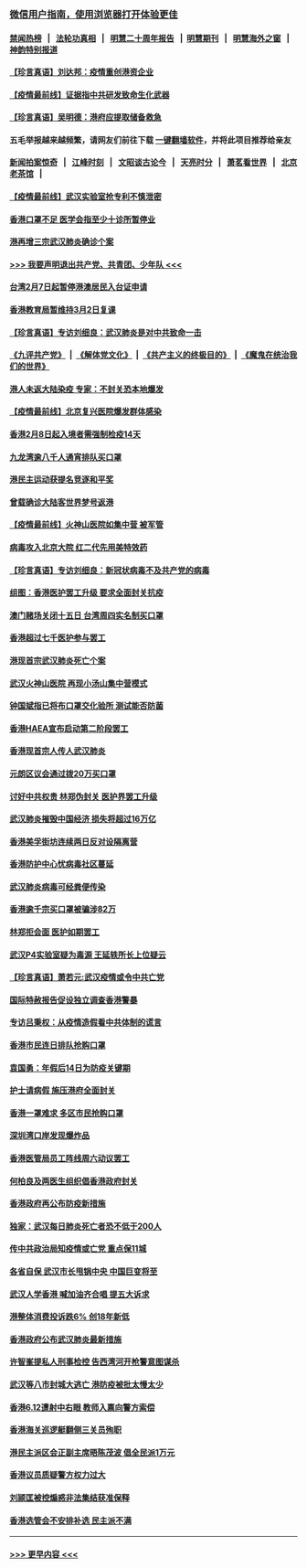 ### [微信用户指南，使用浏览器打开体验更佳](https://github.com/gfw-breaker/banned-news1/blob/master/indexes/wechat-guide.md?t=0)
#### [禁闻热榜](热点新闻.md?t=0)  &nbsp;&nbsp;|&nbsp;&nbsp; [法轮功真相](https://github.com/gfw-breaker/truth/blob/master/README.md?t=0) &nbsp;&nbsp;|&nbsp;&nbsp; [明慧二十周年报告](https://github.com/gfw-breaker/mh-reports/blob/master/README.md?t=0) &nbsp;&nbsp;|&nbsp;&nbsp;[明慧期刊](https://github.com/gfw-breaker/mh-qikan) &nbsp;&nbsp;|&nbsp;&nbsp; [明慧海外之窗](https://github.com/gfw-breaker/mh-news/blob/master/README.md?t=0) &nbsp;&nbsp;|&nbsp;&nbsp; [神韵特别报道](https://github.com/gfw-breaker/mh-news/blob/master/shenyun.md?t=0)
#### [【珍言真语】刘达邦：疫情重创港资企业](../pages/nsc415/n11854274.md?t=02092122) 
#### [【疫情最前线】证据指中共研发致命生化武器](../pages/nsc415/n11853087.md?t=02092122) 
#### [【珍言真语】吴明德：港府应提取储备救急](../pages/nsc415/n11852734.md?t=02092122) 
#### 五毛举报越来越频繁，请网友们前往下载 [一键翻墙软件](https://github.com/gfw-breaker/ssr-accounts)，并将此项目推荐给亲友
#### [新闻拍案惊奇](https://github.com/gfw-breaker/banned-news1/blob/master/pages/link4.md) &nbsp;&nbsp;|&nbsp;&nbsp; [江峰时刻](https://github.com/gfw-breaker/banned-news1/blob/master/pages/link4.md) &nbsp;&nbsp;|&nbsp;&nbsp; [文昭谈古论今](https://github.com/gfw-breaker/banned-news1/blob/master/pages/link4.md) &nbsp;&nbsp;|&nbsp;&nbsp; [天亮时分](https://github.com/gfw-breaker/banned-news1/blob/master/pages/link4.md) &nbsp;&nbsp;|&nbsp;&nbsp; [萧茗看世界](https://github.com/gfw-breaker/banned-news1/blob/master/pages/link4.md) &nbsp;&nbsp;|&nbsp;&nbsp; [北京老茶馆](https://github.com/gfw-breaker/banned-news1/blob/master/pages/link4.md) &nbsp;&nbsp;|&nbsp;&nbsp; 
#### [【疫情最前线】武汉实验室抢专利不慎泄密](../pages/nsc415/n11850310.md?t=02092122) 
#### [香港口罩不足 医学会指至少十诊所暂停业](../pages/nsc415/n11850301.md?t=02092122) 
#### [港再增三宗武汉肺炎确诊个案](../pages/nsc415/n11850328.md?t=02092122) 
#### [>>> 我要声明退出共产党、共青团、少年队 <<<](https://github.com/begood0513/goodnews/blob/master/quit/letter.md) 
#### [台湾2月7日起暂停港澳居民入台证申请](../pages/nsc415/n11850304.md?t=02092122) 
#### [香港教育局暂维持3月2日复课](../pages/nsc415/n11850260.md?t=02092122) 
#### [【珍言真语】专访刘细良：武汉肺炎是对中共致命一击](../pages/nsc415/n11849934.md?t=02092122) 
#### [《九评共产党》](https://github.com/begood0513/9ping.md/blob/master/README.md) &nbsp;|&nbsp; [《解体党文化》](../../../../jtdwh.md/blob/master/README.md)  &nbsp;|&nbsp; [《共产主义的终极目的》](../../../../gczydzjmd.md/blob/master/README.md) &nbsp;|&nbsp; [《魔鬼在统治我们的世界》](../../../../mgztzwmdsj.md/blob/master/README.md) 
#### [港人未返大陆染疫 专家：不封关恐本地爆发](../pages/nsc415/n11848021.md?t=02092122) 
#### [【疫情最前线】北京复兴医院爆发群体感染](../pages/nsc415/n11847626.md?t=02092122) 
#### [香港2月8日起入境者需强制检疫14天](../pages/nsc415/n11847658.md?t=02092122) 
#### [九龙湾逾八千人通宵排队买口罩](../pages/nsc415/n11847647.md?t=02092122) 
#### [港民主运动获提名竞逐和平奖](../pages/nsc415/n11847633.md?t=02092122) 
#### [曾载确诊大陆客世界梦号返港](../pages/nsc415/n11847608.md?t=02092122) 
#### [【疫情最前线】火神山医院如集中营 被军管](../pages/nsc415/n11847524.md?t=02092122) 
#### [病毒攻入北京大院 红二代先用美特效药](../pages/nsc415/n11847427.md?t=02092122) 
#### [【珍言真语】专访刘细良：新冠状病毒不及共产党的病毒](../pages/nsc415/n11847164.md?t=02092122) 
#### [组图：香港医护罢工升级 要求全面封关抗疫](../pages/nsc415/n11844107.md?t=02092122) 
#### [澳门赌场关闭十五日 台湾周四实名制买口罩](../pages/nsc415/n11845083.md?t=02092122) 
#### [香港超过七千医护参与罢工](../pages/nsc415/n11845051.md?t=02092122) 
#### [港现首宗武汉肺炎死亡个案](../pages/nsc415/n11844998.md?t=02092122) 
#### [武汉火神山医院 再现小汤山集中营模式](../pages/nsc415/n11844763.md?t=02092122) 
#### [钟国斌指已将布口罩交化验所 测试能否防菌](../pages/nsc415/n11842783.md?t=02092122) 
#### [香港HAEA宣布启动第二阶段罢工](../pages/nsc415/n11842723.md?t=02092122) 
#### [香港现首宗人传人武汉肺炎](../pages/nsc415/n11842766.md?t=02092122) 
#### [元朗区议会通过拨20万买口罩](../pages/nsc415/n11842754.md?t=02092122) 
#### [讨好中共权贵 林郑伪封关 医护界罢工升级](../pages/nsc415/n11842359.md?t=02092122) 
#### [武汉肺炎摧毁中国经济 损失将超过16万亿](../pages/nsc415/n11839723.md?t=02092122) 
#### [香港美孚街坊连续两日反对设隔离营](../pages/nsc415/n11839962.md?t=02092122) 
#### [香港防护中心忧病毒社区蔓延](../pages/nsc415/n11839933.md?t=02092122) 
#### [武汉肺炎病毒可经粪便传染](../pages/nsc415/n11839939.md?t=02092122) 
#### [香港逾千宗买口罩被骗涉82万](../pages/nsc415/n11839914.md?t=02092122) 
#### [林郑拒会面 医护如期罢工](../pages/nsc415/n11839892.md?t=02092122) 
#### [武汉P4实验室疑为毒源 王延轶所长上位疑云](../pages/nsc415/n11835543.md?t=02092122) 
#### [【珍言真语】萧若元:武汉疫情或令中共亡党](../pages/nsc415/n11829394.md?t=02092122) 
#### [国际特赦报告促设独立调查香港警暴](../pages/nsc415/n11833845.md?t=02092122) 
#### [专访吕秉权：从疫情造假看中共体制的谎言](../pages/nsc415/n11833813.md?t=02092122) 
#### [香港市民连日排队抢购口罩](../pages/nsc415/n11833794.md?t=02092122) 
#### [袁国勇：年假后14日为防疫关键期](../pages/nsc415/n11831088.md?t=02092122) 
#### [护士请病假 施压港府全面封关](../pages/nsc415/n11831030.md?t=02092122) 
#### [香港一罩难求 多区市民抢购口罩](../pages/nsc415/n11831002.md?t=02092122) 
#### [深圳湾口岸发现爆炸品](../pages/nsc415/n11828802.md?t=02092122) 
#### [香港医管局员工阵线周六动议罢工](../pages/nsc415/n11828762.md?t=02092122) 
#### [何柏良及两医生组织倡香港政府封关](../pages/nsc415/n11828749.md?t=02092122) 
#### [香港政府再公布防疫新措施](../pages/nsc415/n11828716.md?t=02092122) 
#### [独家：武汉每日肺炎死亡者恐不低于200人](../pages/nsc415/n11828240.md?t=02092122) 
#### [传中共政治局知疫情或亡党 重点保11城](../pages/nsc415/n11828145.md?t=02092122) 
#### [各省自保 武汉市长甩锅中央 中国巨变将至](../pages/nsc415/n11828021.md?t=02092122) 
#### [武汉人学香港 喊加油齐合唱 提五大诉求](../pages/nsc415/n11827046.md?t=02092122) 
#### [港整体消费投诉跌6% 创18年新低](../pages/nsc415/n11817280.md?t=02092122) 
#### [香港政府公布武汉肺炎最新措施](../pages/nsc415/n11817152.md?t=02092122) 
#### [许智峯提私人刑事检控 告西湾河开枪警意图谋杀](../pages/nsc415/n11817132.md?t=02092122) 
#### [武汉等八市封城大逃亡 港防疫被批太慢太少](../pages/nsc415/n11817058.md?t=02092122) 
#### [香港6.12遭射中右眼 教师入禀向警方索偿](../pages/nsc415/n11814678.md?t=02092122) 
#### [香港海关巡逻艇翻侧三关员殉职](../pages/nsc415/n11814604.md?t=02092122) 
#### [港民主派区会正副主席晤陈茂波 倡全民派1万元](../pages/nsc415/n11814582.md?t=02092122) 
#### [香港议员质疑警方权力过大](../pages/nsc415/n11814560.md?t=02092122) 
#### [刘颕匡被控煽惑非法集结获准保释](../pages/nsc415/n11811727.md?t=02092122) 
#### [香港选管会不安排补选 民主派不满](../pages/nsc415/n11811691.md?t=02092122) 

----
#### [ >>> 更早内容 <<< ](../indexes/nsc415-earlier.md)
